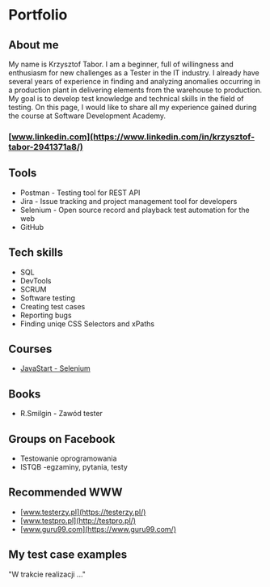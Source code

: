 # Portfolio
## About me
My name is Krzysztof Tabor. I am a beginner, full of willingness and enthusiasm for new challenges as a Tester in the IT industry. I already have several years of experience in finding and analyzing anomalies occurring in a production plant in delivering elements from the warehouse to production. My goal is to develop test knowledge and technical skills in the field of testing. On this page, I would like to share all my experience gained during the course at Software Development Academy.
### [www.linkedin.com](https://www.linkedin.com/in/krzysztof-tabor-2941371a8/)
## Tools
  - Postman - Testing tool for REST API
  - Jira - Issue tracking and project management tool for developers
  - Selenium - Open source record and playback test automation for the web
  - GitHub
## Tech skills
  - SQL
  - DevTools
  - SCRUM
  - Software testing
  - Creating test cases
  - Reporting bugs
  - Finding uniqe CSS Selectors and xPaths
## Courses
  - [JavaStart - Selenium](https://javastart.pl/kurs/selenium)
## Books
  - R.Smilgin - Zawód tester
## Groups on Facebook
  - Testowanie oprogramowania
  - ISTQB -egzaminy, pytania, testy
## Recommended WWW
  - [www.testerzy.pl](https://testerzy.pl/)
  - [www.testpro.pl](http://testpro.pl/)
  - [www.guru99.com](https://www.guru99.com/)
## My test case examples
  "W trakcie realizacji ..."
